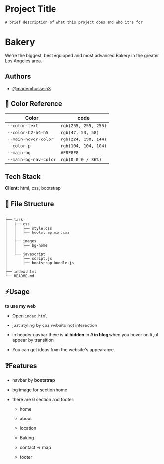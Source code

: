 
# Project Title

    A brief description of what this project does and who it's for

# Bakery

We're the biggest, best equipped and most advanced Bakery in the greater
Los Angeles area.

## Authors

- [@mariemhussein3](https://www.github.com/mariemhussein3)

## 🎨 Color Reference

| Color             | code                                                                |
| ----------------- | ------------------------------------------------------------------ |
| `--color-text`         | `rgb(255, 255, 255)`|             
| `--color-h2-h4-h5`     | `rgb(47, 53, 58)` |
| `--main-hover-color`        | `rgb(224, 198, 144)`           |
| `--color-p`            | `rgb(104, 104, 104)` |          
| `--main-bg`         | `#F8F8F8`          |
| `--main-bg-nav-color`          | `rgb(0 0 0 / 36%)`           |


## Tech Stack

**Client:** html, css, bootstrap


## 📁 File Structure
```

├── task-
│   ├── css
│   │   ├── style.css
│   │   ├── bootstrap.min.css
│   │   
│   ├── images
│   │   ├── bg-home
│   │      
│   └── javascript
│       ├── script.js
│       ├── bootstrap.bundle.js
│       
├── index.html
└── README.md

```

## ⚡Usage

**to use my web**

- Open `index.html`

- just styling by css website not interaction

- in header navbar there is **ul hidden** in  ***li*** **in blog** 
   when you hover on li ,ul appear by transition

- You can get ideas from the website's appearance.

## ❓Features

- navbar by **bootstrap**

- bg image for section home

- there are 6 section and footer:

  -  home

  -  about

  -  location

  -  Baking

  -  contact => map

  -  footer
